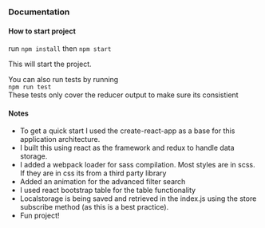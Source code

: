 ### Documentation

#### How to start project
run ```npm install```
then ```npm start```

This will start the project.  

You can also run tests by running  
```npm run test```  
These tests only cover the reducer output to make sure its consistient  

#### Notes

* To get a quick start I used the create-react-app as a base for this application architecture.   
* I built this using react as the framework and redux to handle data storage.  
* I added a webpack loader for sass compilation. Most styles are in scss. If they are in css its from a third party library  
* Added an animation for the advanced filter search  
* I used react bootstrap table for the table functionality  
* Localstorage is being saved and retrieved in the index.js using the store subscribe method (as this is a best practice).  
* Fun project!